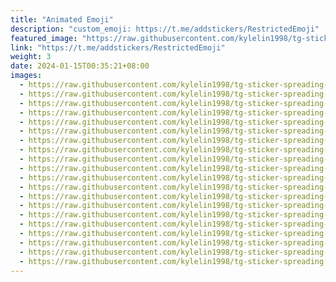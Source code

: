 ```yaml
---
title: "Animated Emoji"
description: "custom_emoji: https://t.me/addstickers/RestrictedEmoji"
featured_image: "https://raw.githubusercontent.com/kylelin1998/tg-sticker-spreading-worldwide-images/main/img/d2bf1e9d-f307-4e21-a546-8d17564de93e.jpg"
link: "https://t.me/addstickers/RestrictedEmoji"
weight: 3
date: 2024-01-15T00:35:21+08:00
images:
  - https://raw.githubusercontent.com/kylelin1998/tg-sticker-spreading-worldwide-images/main/img/d2bf1e9d-f307-4e21-a546-8d17564de93e.jpg
  - https://raw.githubusercontent.com/kylelin1998/tg-sticker-spreading-worldwide-images/main/img/166470c2-d1a6-4ab1-8e7e-ad4641a2db17.jpg
  - https://raw.githubusercontent.com/kylelin1998/tg-sticker-spreading-worldwide-images/main/img/96f1ae22-2204-4d66-9ca5-02795d9eaa90.jpg
  - https://raw.githubusercontent.com/kylelin1998/tg-sticker-spreading-worldwide-images/main/img/6d7ea98b-83ab-4a4f-9361-131f542b19ab.jpg
  - https://raw.githubusercontent.com/kylelin1998/tg-sticker-spreading-worldwide-images/main/img/7aa60593-fd4f-4121-9aff-33f29ebf213c.jpg
  - https://raw.githubusercontent.com/kylelin1998/tg-sticker-spreading-worldwide-images/main/img/149b17a0-6bcb-4ee9-828a-72ea5e61f4dc.jpg
  - https://raw.githubusercontent.com/kylelin1998/tg-sticker-spreading-worldwide-images/main/img/9bb9ab95-3aad-49fd-b74d-8172ee2553f8.jpg
  - https://raw.githubusercontent.com/kylelin1998/tg-sticker-spreading-worldwide-images/main/img/2e62a4ea-9adc-4a48-8518-a46a2a71111a.jpg
  - https://raw.githubusercontent.com/kylelin1998/tg-sticker-spreading-worldwide-images/main/img/f03fe1ec-cea6-45e7-8189-ad0a9827edb4.jpg
  - https://raw.githubusercontent.com/kylelin1998/tg-sticker-spreading-worldwide-images/main/img/05b51522-e177-4d59-81e8-c99e3f141317.jpg
  - https://raw.githubusercontent.com/kylelin1998/tg-sticker-spreading-worldwide-images/main/img/8625aeae-7868-4c74-9992-bfa3a4580622.jpg
  - https://raw.githubusercontent.com/kylelin1998/tg-sticker-spreading-worldwide-images/main/img/b0fd3507-f33b-4a39-8728-0fa9e6af9eb4.jpg
  - https://raw.githubusercontent.com/kylelin1998/tg-sticker-spreading-worldwide-images/main/img/4fb14d55-8b4a-473f-ad30-e04ba69a816b.jpg
  - https://raw.githubusercontent.com/kylelin1998/tg-sticker-spreading-worldwide-images/main/img/e939d16e-acf2-4597-b4d2-53fdaab41035.jpg
  - https://raw.githubusercontent.com/kylelin1998/tg-sticker-spreading-worldwide-images/main/img/f117ed23-eec2-4977-9deb-822bab246445.jpg
  - https://raw.githubusercontent.com/kylelin1998/tg-sticker-spreading-worldwide-images/main/img/62b88cb2-ae98-41d1-bcd3-f30a11c47d8a.jpg
  - https://raw.githubusercontent.com/kylelin1998/tg-sticker-spreading-worldwide-images/main/img/eee6490c-6d6f-431b-a44f-ae79477b3347.jpg
  - https://raw.githubusercontent.com/kylelin1998/tg-sticker-spreading-worldwide-images/main/img/e8a42d09-299a-4b86-9dbd-330ae87caabe.jpg
  - https://raw.githubusercontent.com/kylelin1998/tg-sticker-spreading-worldwide-images/main/img/d91cb5d7-8f59-4708-818e-3b277617d144.jpg
  - https://raw.githubusercontent.com/kylelin1998/tg-sticker-spreading-worldwide-images/main/img/bfef1323-a6cf-47be-9ccb-9baddd63a645.jpg
---
```

